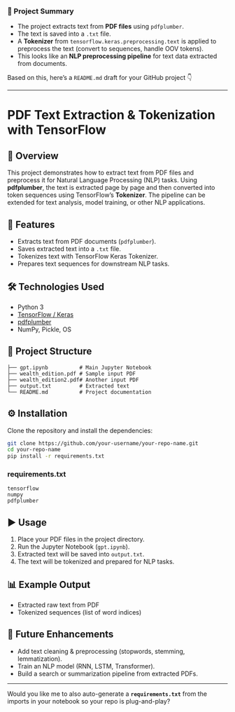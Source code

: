 
### 📌 Project Summary

* The project extracts text from **PDF files** using `pdfplumber`.
* The text is saved into a `.txt` file.
* A **Tokenizer** from `tensorflow.keras.preprocessing.text` is applied to preprocess the text (convert to sequences, handle OOV tokens).
* This looks like an **NLP preprocessing pipeline** for text data extracted from documents.

Based on this, here’s a `README.md` draft for your GitHub project 👇

---

# PDF Text Extraction & Tokenization with TensorFlow

## 📖 Overview

This project demonstrates how to extract text from PDF files and preprocess it for Natural Language Processing (NLP) tasks. Using **pdfplumber**, the text is extracted page by page and then converted into token sequences using TensorFlow’s **Tokenizer**. The pipeline can be extended for text analysis, model training, or other NLP applications.

## 🚀 Features

* Extracts text from PDF documents (`pdfplumber`).
* Saves extracted text into a `.txt` file.
* Tokenizes text with TensorFlow Keras Tokenizer.
* Prepares text sequences for downstream NLP tasks.

## 🛠️ Technologies Used

* Python 3
* [TensorFlow / Keras](https://www.tensorflow.org/)
* [pdfplumber](https://github.com/jsvine/pdfplumber)
* NumPy, Pickle, OS

## 📂 Project Structure

```
├── gpt.ipynb          # Main Jupyter Notebook
├── wealth_edition.pdf # Sample input PDF
├── wealth_edition2.pdf# Another input PDF
├── output.txt         # Extracted text
└── README.md          # Project documentation
```

## ⚙️ Installation

Clone the repository and install the dependencies:

```bash
git clone https://github.com/your-username/your-repo-name.git
cd your-repo-name
pip install -r requirements.txt
```

### requirements.txt

```
tensorflow
numpy
pdfplumber
```

## ▶️ Usage

1. Place your PDF files in the project directory.
2. Run the Jupyter Notebook (`gpt.ipynb`).
3. Extracted text will be saved into `output.txt`.
4. The text will be tokenized and prepared for NLP tasks.

## 📊 Example Output

* Extracted raw text from PDF
* Tokenized sequences (list of word indices)

## 🔮 Future Enhancements

* Add text cleaning & preprocessing (stopwords, stemming, lemmatization).
* Train an NLP model (RNN, LSTM, Transformer).
* Build a search or summarization pipeline from extracted PDFs.

---

Would you like me to also auto-generate a **`requirements.txt`** from the imports in your notebook so your repo is plug-and-play?
